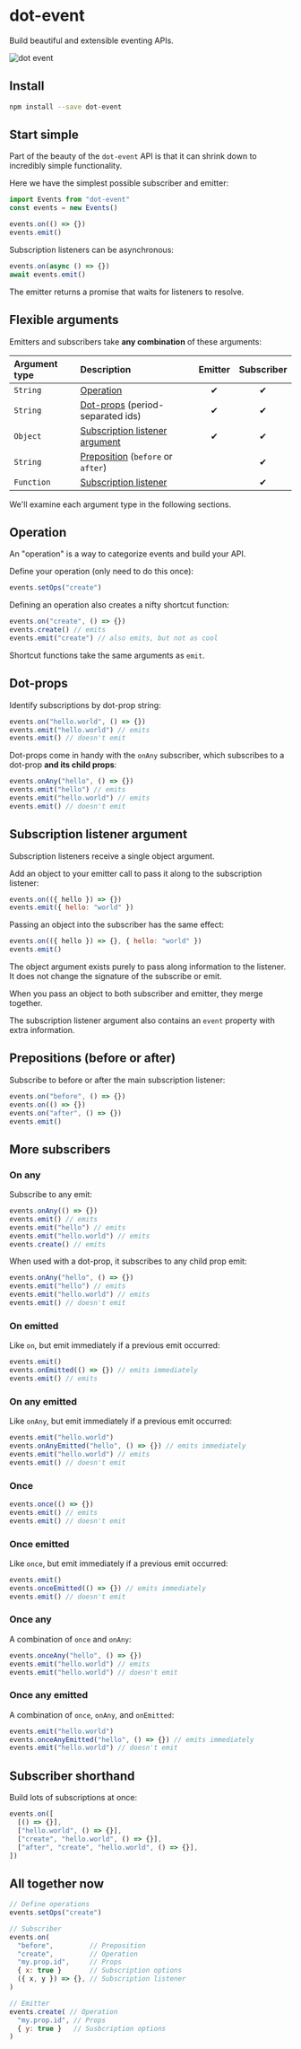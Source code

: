 # dot-event

Build beautiful and extensible eventing APIs.

![dot event](dot.gif)

## Install

```bash
npm install --save dot-event
```

## Start simple

Part of the beauty of the `dot-event` API is that it can shrink down to incredibly simple functionality.

Here we have the simplest possible subscriber and emitter:

```js
import Events from "dot-event"
const events = new Events()

events.on(() => {})
events.emit()
```

Subscription listeners can be asynchronous:

```js
events.on(async () => {})
await events.emit()
```

The emitter returns a promise that waits for listeners to resolve.

## Flexible arguments

Emitters and subscribers take **any combination** of these arguments:

| Argument type | Description                                                       | Emitter | Subscriber |
| :------------ | :---------------------------------------------------------------- | :-----: | :--------: |
| `String`      | [Operation](#operation)                                           |    ✔    |     ✔      |
| `String`      | [Dot-props](#dot-props) (period-separated ids)                    |    ✔    |     ✔      |
| `Object`      | [Subscription listener argument](#subscription-listener-argument) |    ✔    |     ✔      |
| `String`      | [Preposition](#preposition) (`before` or `after`)                 |         |     ✔      |
| `Function`    | [Subscription listener](#subscription-listener)                   |         |     ✔      |

We'll examine each argument type in the following sections.

## Operation

An "operation" is a way to categorize events and build your API.

Define your operation (only need to do this once):

```js
events.setOps("create")
```

Defining an operation also creates a nifty shortcut function:

```js
events.on("create", () => {})
events.create() // emits
events.emit("create") // also emits, but not as cool
```

Shortcut functions take the same arguments as `emit`.

## Dot-props

Identify subscriptions by dot-prop string:

```js
events.on("hello.world", () => {})
events.emit("hello.world") // emits
events.emit() // doesn't emit
```

Dot-props come in handy with the `onAny` subscriber, which subscribes to a dot-prop **and its child props**:

```js
events.onAny("hello", () => {})
events.emit("hello") // emits
events.emit("hello.world") // emits
events.emit() // doesn't emit
```

## Subscription listener argument

Subscription listeners receive a single object argument.

Add an object to your emitter call to pass it along to the subscription listener:

```js
events.on(({ hello }) => {})
events.emit({ hello: "world" })
```

Passing an object into the subscriber has the same effect:

```js
events.on(({ hello }) => {}, { hello: "world" })
events.emit()
```

The object argument exists purely to pass along information to the listener. It does not change the signature of the subscribe or emit.

When you pass an object to both subscriber and emitter, they merge together.

The subscription listener argument also contains an `event` property with extra information.

## Prepositions (before or after)

Subscribe to before or after the main subscription listener:

```js
events.on("before", () => {})
events.on(() => {})
events.on("after", () => {})
events.emit()
```

## More subscribers

### On any

Subscribe to any emit:

```js
events.onAny(() => {})
events.emit() // emits
events.emit("hello") // emits
events.emit("hello.world") // emits
events.create() // emits
```

When used with a dot-prop, it subscribes to any child prop emit:

```js
events.onAny("hello", () => {})
events.emit("hello") // emits
events.emit("hello.world") // emits
events.emit() // doesn't emit
```

### On emitted

Like `on`, but emit immediately if a previous emit occurred:

```js
events.emit()
events.onEmitted(() => {}) // emits immediately
events.emit() // emits
```

### On any emitted

Like `onAny`, but emit immediately if a previous emit occurred:

```js
events.emit("hello.world")
events.onAnyEmitted("hello", () => {}) // emits immediately
events.emit("hello.world") // emits
events.emit() // doesn't emit
```

### Once

```js
events.once(() => {})
events.emit() // emits
events.emit() // doesn't emit
```

### Once emitted

Like `once`, but emit immediately if a previous emit occurred:

```js
events.emit()
events.onceEmitted(() => {}) // emits immediately
events.emit() // doesn't emit
```

### Once any

A combination of `once` and `onAny`:

```js
events.onceAny("hello", () => {})
events.emit("hello.world") // emits
events.emit("hello.world") // doesn't emit
```

### Once any emitted

A combination of `once`, `onAny`, and `onEmitted`:

```js
events.emit("hello.world")
events.onceAnyEmitted("hello", () => {}) // emits immediately
events.emit("hello.world") // doesn't emit
```

## Subscriber shorthand

Build lots of subscriptions at once:

```js
events.on([
  [() => {}],
  ["hello.world", () => {}],
  ["create", "hello.world", () => {}],
  ["after", "create", "hello.world", () => {}],
])
```

## All together now

```js
// Define operations
events.setOps("create")

// Subscriber
events.on(
  "before",         // Preposition
  "create",         // Operation
  "my.prop.id",     // Props
  { x: true }       // Subscription options
  ({ x, y }) => {}, // Subscription listener
)

// Emitter
events.create( // Operation
  "my.prop.id", // Props
  { y: true }   // Susbcription options
)
```
